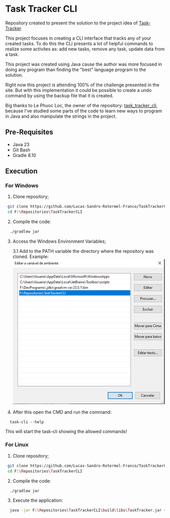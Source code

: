 # Task Tracker CLI

Repository created to present the solution to the project idea of [Task-Tracker](https://roadmap.sh/projects/task-tracker).

This project focuses in creating a CLI interface that tracks any of your created tasks. To do this the CLI presents a lot of helpful commands to realize some activites as: add new tasks, remove any task, update data from a task.

This project was created using Java cause the author was more focused in doing any program than finding the "best" language program to the solution.

Right now this project is attending 100% of the challenge presented in the site. But with this implementation it could be possible to create a undo command by using the backup file that it is created.

Big thanks to Le Phuoc Loc, the owner of the repository: [task_tracker_cli](https://github.com/lephuocloc1729/task_tracker_cli/tree/main), because I've studied some parts of the code to learn new ways to program in Java and also manipulate the strings in the project.

## Pre-Requisites
 - Java 23
 - Git Bash
 - Gradle 8.10

## Execution

### For Windows

 1. Clone repository;
 ```bash
  git clone https://github.com/Lucas-Sandro-Rotermel-Franco/TaskTrackerCLI.git
  cd F:\Repositories\TaskTrackerCLI
 ```
 2. Compile the code:
  ```bash
    ./gradlew jar
  ```

 3. Access the Windows Environment Variables; 
  
    3.1 Add to the PATH variable the directory where the repository was cloned. Example:
      ![Path environment](images\PATH.png)

  4. After this open the CMD and run the command:
   ``` 
     task-cli --help
  ```

This will start the task-cli showing the allowed commands!

### For Linux
1. Clone repository;
 ```bash
  git clone https://github.com/Lucas-Sandro-Rotermel-Franco/TaskTrackerCLI.git
  cd F:\Repositories\TaskTrackerCLI
 ```
2. Compile the code:
  ```bash
    ./gradlew jar
  ```
3. Execute the application:
  ```bash
    java -jar F:\Repositories\TaskTrackerCLI\build\libs\TaskTracker.jar <command> [arguments]
  ```